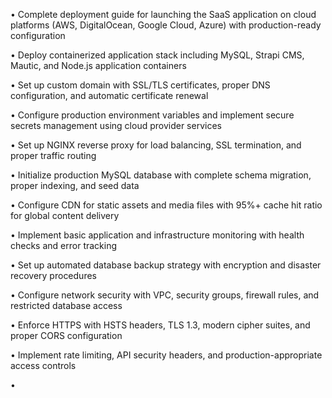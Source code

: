 • Complete deployment guide for launching the SaaS application on cloud platforms (AWS, DigitalOcean, Google Cloud, Azure) with production-ready configuration

• Deploy containerized application stack including MySQL, Strapi CMS, Mautic, and Node.js application containers

• Set up custom domain with SSL/TLS certificates, proper DNS configuration, and automatic certificate renewal

• Configure production environment variables and implement secure secrets management using cloud provider services

• Set up NGINX reverse proxy for load balancing, SSL termination, and proper traffic routing

• Initialize production MySQL database with complete schema migration, proper indexing, and seed data

• Configure CDN for static assets and media files with 95%+ cache hit ratio for global content delivery

• Implement basic application and infrastructure monitoring with health checks and error tracking

• Set up automated database backup strategy with encryption and disaster recovery procedures

• Configure network security with VPC, security groups, firewall rules, and restricted database access

• Enforce HTTPS with HSTS headers, TLS 1.3, modern cipher suites, and proper CORS configuration

• Implement rate limiting, API security headers, and production-appropriate access controls

•